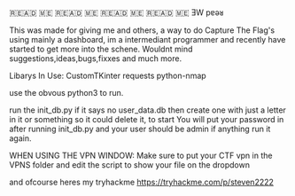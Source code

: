 
​🇷​​🇪​​🇦​​🇩​ ​🇲​​🇪​
​🇷​​🇪​​🇦​​🇩​ ​🇲​​🇪​
​🇷​​🇪​​🇦​​🇩​ ​🇲​​🇪​
​🇷​​🇪​​🇦​​🇩​ ​🇲​​🇪
ƎW pɐǝᴚ
                                                                                                      

This was made for giving me and others, a way to do Capture The Flag's using mainly a dashboard, im a intermediant programmer 
and recently have started to get more into the schene. Wouldnt mind suggestions,ideas,bugs,fixxes and much more.

Libarys In Use:
  CustomTKinter
  requests
  python-nmap

use the obvous python3 to run.

run the init_db.py if it says no user_data.db then create one with just a letter in it or something so it could delete it, to start
You will put your password in after running init_db.py and your user should be admin if anything run it again.

WHEN USING THE VPN WINDOW:
  Make sure to put your CTF vpn in the VPNS folder and edit the script to show your file on the dropdown

and ofcourse heres my tryhackme https://tryhackme.com/p/steven2222
